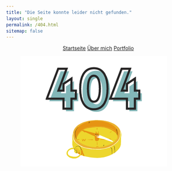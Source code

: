 ```yaml
---
title: "Die Seite konnte leider nicht gefunden."
layout: single
permalink: /404.html
sitemap: false
---
```


<center><a href="https://mbosselmann.github.io/portfolio/" class="btn btn--primary">Startseite</a>
<a href="https://mbosselmann.github.io/portfolio/about/" class="btn btn--primary">Über mich</a>
<a href="https://mbosselmann.github.io/portfolio/portfolio/" class="btn btn--primary">Portfolio</a></center>

<figure style="width: 500px" class="align-center">
  <img src="https://github.com/mbosselmann/portfolio/blob/master/assets/images/404.png?raw=true" alt="">
  </figure>




